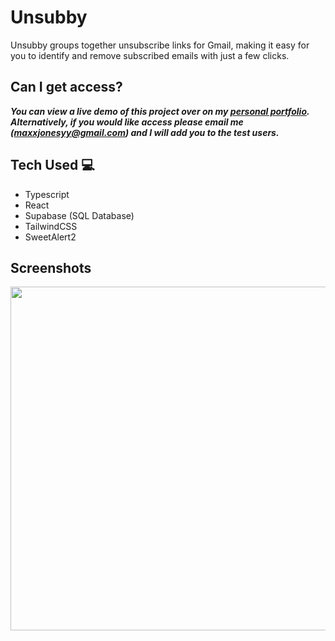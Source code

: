 # Unsubby

Unsubby groups together unsubscribe links for Gmail, making it easy for you to identify and remove subscribed emails with just a few clicks.

## Can I get access?

***You can view a live demo of this project over on my [personal portfolio](https://maxwelljonesdev.com/). Alternatively, if you would like access please email me (maxxjonesyy@gmail.com) and I will add you to the test users.***

## Tech Used 💻

- Typescript
- React
- Supabase (SQL Database)
- TailwindCSS
- SweetAlert2

## Screenshots

<img src="https://github.com/maxxjonesyy/unsubby/assets/73814371/f18d49b4-b4d9-4a9d-a05a-208dcbb20475" width="550px">
